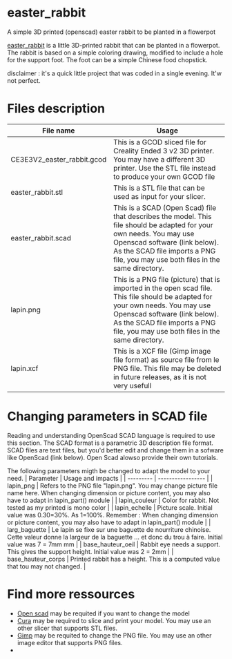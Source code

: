 # easter_rabbit
A simple 3D printed (openscad) easter rabbit to be planted in a flowerpot

[easter_rabbit](https://github.com/witabix33/easter_rabbit) is a little 3D-printed rabbit that can be planted in a flowerpot. The rabbit is based on a simple coloring drawing, modified to include a hole for the support foot. The foot can be a simple Chinese food chopstick.

disclaimer : it's a quick little project that was coded in a single evening. It'w not perfect.

# Files description
| File name | Usage |
| --------- | ----- |
| CE3E3V2_easter_rabbit.gcod | This is a GCOD sliced file for Creality Ended 3 v2 3D printer. You may have a different 3D printer. Use the STL file instead to produce your own GCOD file |
| easter_rabbit.stl | This is a STL file that can be used as input for your slicer. |
| easter_rabbit.scad | This is a SCAD (Open Scad) file that describes the model. This file should be adapted for your own needs. You may use Openscad software (link below). As the SCAD file imports a PNG file, you may use both files in the same directory. |
| lapin.png | This is a PNG file (picture) that is imported in the open scad file. This file should be adapted for your own needs. You may use Openscad software (link below). As the SCAD file imports a PNG file, you may use both files in the same directory. |
| lapin.xcf | This is a XCF file (Gimp image file format) as source file from le PNG file. This file may be deleted in future releases, as it is not very usefull|

# Changing parameters in SCAD file
Reading and understanding OpenScad SCAD language is required to use this section.
The SCAD format is a parametric 3D description file format. SCAD files are text files, but you'd better edit and change them in a sofware like OpenScad (link below).  Open Scad alowso provide their own tutorials.

The following parameters migth be changed to adapt the model to your need.
| Parameter | Usage and impacts |
| --------- | ----------------- |
| lapin_png | Refers to the PNG file "lapin.png". You may change picture file name here. When changing dimension or picture content, you may also have to adapt in lapin_part() module |
| lapin_couleur | Color for rabbit. Not tested as my printed is mono color |
| lapin_echelle | Picture scale. Initial value was 0.30=30%. As 1=100%. Remember : When changing dimension or picture content, you may also have to adapt in lapin_part() module |
| larg_baguette | Le lapin se fixe sur une baguette de nourriture chinoise. Cette valeur donne la largeur de la baguette ... et donc du trou à faire. Initial value was 7 = 7mm mm | 
| base_hauteur_oeil | Rabbit eye needs a support. This gives the support height. Initial value was 2 = 2mm  |
| base_hauteur_corps | Printed rabbit has a height. This is a computed value that tou may not changed. |

# Find more ressources
- [Open scad](https://openscad.org/) may be requited if you want to change the model
- [Cura](https://ultimaker.com/software/ultimaker-cura/) may be required to slice and print your model. You may use an other slicer that supports STL files.
- [Gimp](https://www.gimp.org/) may be requited to change the PNG file. You may use an other image editor that supports PNG files.
- 
